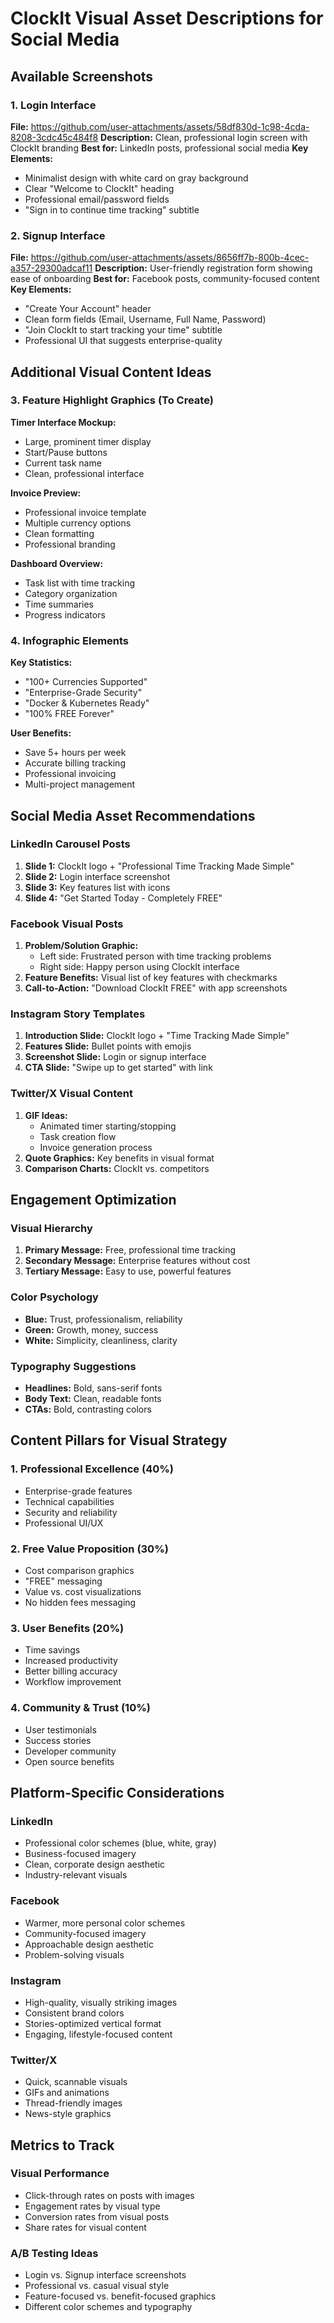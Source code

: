 # ClockIt Visual Asset Descriptions for Social Media

## Available Screenshots

### 1. Login Interface
**File:** https://github.com/user-attachments/assets/58df830d-1c98-4cda-8208-3cdc45c484f8
**Description:** Clean, professional login screen with ClockIt branding
**Best for:** LinkedIn posts, professional social media
**Key Elements:**
- Minimalist design with white card on gray background
- Clear "Welcome to ClockIt" heading
- Professional email/password fields
- "Sign in to continue time tracking" subtitle

### 2. Signup Interface  
**File:** https://github.com/user-attachments/assets/8656ff7b-800b-4cec-a357-29300adcaf11
**Description:** User-friendly registration form showing ease of onboarding
**Best for:** Facebook posts, community-focused content
**Key Elements:**
- "Create Your Account" header
- Clean form fields (Email, Username, Full Name, Password)
- "Join ClockIt to start tracking your time" subtitle
- Professional UI that suggests enterprise-quality

## Additional Visual Content Ideas

### 3. Feature Highlight Graphics (To Create)
**Timer Interface Mockup:**
- Large, prominent timer display
- Start/Pause buttons
- Current task name
- Clean, professional interface

**Invoice Preview:**
- Professional invoice template
- Multiple currency options
- Clean formatting
- Professional branding

**Dashboard Overview:**
- Task list with time tracking
- Category organization
- Time summaries
- Progress indicators

### 4. Infographic Elements
**Key Statistics:**
- "100+ Currencies Supported"
- "Enterprise-Grade Security"
- "Docker & Kubernetes Ready"
- "100% FREE Forever"

**User Benefits:**
- Save 5+ hours per week
- Accurate billing tracking
- Professional invoicing
- Multi-project management

## Social Media Asset Recommendations

### LinkedIn Carousel Posts
1. **Slide 1:** ClockIt logo + "Professional Time Tracking Made Simple"
2. **Slide 2:** Login interface screenshot
3. **Slide 3:** Key features list with icons
4. **Slide 4:** "Get Started Today - Completely FREE"

### Facebook Visual Posts
1. **Problem/Solution Graphic:** 
   - Left side: Frustrated person with time tracking problems
   - Right side: Happy person using ClockIt interface
2. **Feature Benefits:** Visual list of key features with checkmarks
3. **Call-to-Action:** "Download ClockIt FREE" with app screenshots

### Instagram Story Templates
1. **Introduction Slide:** ClockIt logo + "Time Tracking Made Simple"
2. **Features Slide:** Bullet points with emojis
3. **Screenshot Slide:** Login or signup interface
4. **CTA Slide:** "Swipe up to get started" with link

### Twitter/X Visual Content
1. **GIF Ideas:**
   - Animated timer starting/stopping
   - Task creation flow
   - Invoice generation process
2. **Quote Graphics:** Key benefits in visual format
3. **Comparison Charts:** ClockIt vs. competitors

## Engagement Optimization

### Visual Hierarchy
1. **Primary Message:** Free, professional time tracking
2. **Secondary Message:** Enterprise features without cost
3. **Tertiary Message:** Easy to use, powerful features

### Color Psychology
- **Blue:** Trust, professionalism, reliability
- **Green:** Growth, money, success
- **White:** Simplicity, cleanliness, clarity

### Typography Suggestions
- **Headlines:** Bold, sans-serif fonts
- **Body Text:** Clean, readable fonts
- **CTAs:** Bold, contrasting colors

## Content Pillars for Visual Strategy

### 1. Professional Excellence (40%)
- Enterprise-grade features
- Technical capabilities
- Security and reliability
- Professional UI/UX

### 2. Free Value Proposition (30%)
- Cost comparison graphics
- "FREE" messaging
- Value vs. cost visualizations
- No hidden fees messaging

### 3. User Benefits (20%)
- Time savings
- Increased productivity
- Better billing accuracy
- Workflow improvement

### 4. Community & Trust (10%)
- User testimonials
- Success stories
- Developer community
- Open source benefits

## Platform-Specific Considerations

### LinkedIn
- Professional color schemes (blue, white, gray)
- Business-focused imagery
- Clean, corporate design aesthetic
- Industry-relevant visuals

### Facebook
- Warmer, more personal color schemes
- Community-focused imagery
- Approachable design aesthetic
- Problem-solving visuals

### Instagram
- High-quality, visually striking images
- Consistent brand colors
- Stories-optimized vertical format
- Engaging, lifestyle-focused content

### Twitter/X
- Quick, scannable visuals
- GIFs and animations
- Thread-friendly images
- News-style graphics

## Metrics to Track

### Visual Performance
- Click-through rates on posts with images
- Engagement rates by visual type
- Conversion rates from visual posts
- Share rates for visual content

### A/B Testing Ideas
- Login vs. Signup interface screenshots
- Professional vs. casual visual style
- Feature-focused vs. benefit-focused graphics
- Different color schemes and typography
